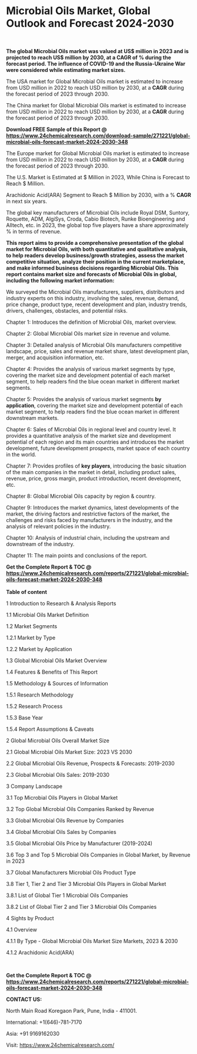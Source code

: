 <h1>Microbial Oils Market, Global Outlook and Forecast 2024-2030</h1><br/><p><strong>The global Microbial Oils market was valued at US$ million in 2023 and is projected to reach US$ million by 2030, at a <strong>CAGR</strong> of % during the forecast period. The influence of COVID-19 and the Russia-Ukraine War were considered while estimating market sizes.</strong></p><p>The USA market for Global Microbial Oils market is estimated to increase from USD million in 2022 to reach USD million by 2030, at a <strong>CAGR</strong> during the forecast period of 2023 through 2030.</p><p>The China market for Global Microbial Oils market is estimated to increase from USD million in 2022 to reach USD million by 2030, at a <strong>CAGR</strong> during the forecast period of 2023 through 2030.</p><div><b>Download FREE Sample of this Report @ <a href="https://www.24chemicalresearch.com/download-sample/271221/global-microbial-oils-forecast-market-2024-2030-348">https://www.24chemicalresearch.com/download-sample/271221/global-microbial-oils-forecast-market-2024-2030-348</a></b></div><p>The Europe market for Global Microbial Oils market is estimated to increase from USD million in 2022 to reach USD million by 2030, at a <strong>CAGR</strong> during the forecast period of 2023 through 2030.</p><p>The U.S. Market is Estimated at $ Million in 2023, While China is Forecast to Reach $ Million.</p><p>Arachidonic Acid(ARA) Segment to Reach $ Million by 2030, with a % <strong>CAGR</strong> in next six years.</p><p>The global key manufacturers of Microbial Oils include Royal DSM, Suntory, Roquette, ADM, AlgiSys, Croda, Cabio Biotech, Runke Bioengineering and Alltech, etc. in 2023, the global top five players have a share approximately % in terms of revenue.</p><p><strong>This report aims to provide a comprehensive presentation of the global market for Microbial Oils, with both quantitative and qualitative analysis, to help readers develop business/growth strategies, assess the market competitive situation, analyze their position in the current marketplace, and make informed business decisions regarding Microbial Oils. This report contains market size and forecasts of Microbial Oils in global, including the following market information:</strong></p><p>We surveyed the Microbial Oils manufacturers, suppliers, distributors and industry experts on this industry, involving the sales, revenue, demand, price change, product type, recent development and plan, industry trends, drivers, challenges, obstacles, and potential risks.</p><p>Chapter 1: Introduces the definition of Microbial Oils, market overview.</p><p>Chapter 2: Global Microbial Oils market size in revenue and volume.</p><p>Chapter 3: Detailed analysis of Microbial Oils manufacturers competitive landscape, price, sales and revenue market share, latest development plan, merger, and acquisition information, etc.</p><p>Chapter 4: Provides the analysis of various market segments by type, covering the market size and development potential of each market segment, to help readers find the blue ocean market in different market segments.</p><p>Chapter 5: Provides the analysis of various market segments <strong>by application</strong>, covering the market size and development potential of each market segment, to help readers find the blue ocean market in different downstream markets.</p><p>Chapter 6: Sales of Microbial Oils in regional level and country level. It provides a quantitative analysis of the market size and development potential of each region and its main countries and introduces the market development, future development prospects, market space of each country in the world.</p><p>Chapter 7: Provides profiles of <strong>key players</strong>, introducing the basic situation of the main companies in the market in detail, including product sales, revenue, price, gross margin, product introduction, recent development, etc.</p><p>Chapter 8: Global Microbial Oils capacity by region & country.</p><p>Chapter 9: Introduces the market dynamics, latest developments of the market, the driving factors and restrictive factors of the market, the challenges and risks faced by manufacturers in the industry, and the analysis of relevant policies in the industry.</p><p>Chapter 10: Analysis of industrial chain, including the upstream and downstream of the industry.</p><p>Chapter 11: The main points and conclusions of the report.</p><div><b>Get the Complete Report & TOC @ <a href="https://www.24chemicalresearch.com/reports/271221/global-microbial-oils-forecast-market-2024-2030-348">https://www.24chemicalresearch.com/reports/271221/global-microbial-oils-forecast-market-2024-2030-348</a></b></div><br><b>Table of content</b><p>1 Introduction to Research & Analysis Reports<br />
 
  1.1 Microbial Oils Market Definition<br />
 
  1.2 Market Segments<br />
 
  1.2.1 Market by Type<br />
 
  1.2.2 Market by Application<br />
 
  1.3 Global Microbial Oils Market Overview<br />
 
  1.4 Features & Benefits of This Report<br />
 
  1.5 Methodology & Sources of Information<br />
 
  1.5.1 Research Methodology<br />
 
  1.5.2 Research Process<br />
 
  1.5.3 Base Year<br />
 
  1.5.4 Report Assumptions & Caveats<br />
 
 2 Global Microbial Oils Overall Market Size<br />
 
  2.1 Global Microbial Oils Market Size: 2023 VS 2030<br />
 
  2.2 Global Microbial Oils Revenue, Prospects & Forecasts: 2019-2030<br />
 
  2.3 Global Microbial Oils Sales: 2019-2030<br />
 
 3 Company Landscape<br />
 
  3.1 Top Microbial Oils Players in Global Market<br />
 
  3.2 Top Global Microbial Oils Companies Ranked by Revenue<br />
 
  3.3 Global Microbial Oils Revenue by Companies<br />
 
  3.4 Global Microbial Oils Sales by Companies<br />
 
  3.5 Global Microbial Oils Price by Manufacturer (2019-2024)<br />
 
  3.6 Top 3 and Top 5 Microbial Oils Companies in Global Market, by Revenue in 2023<br />
 
  3.7 Global Manufacturers Microbial Oils Product Type<br />
 
  3.8 Tier 1, Tier 2 and Tier 3 Microbial Oils Players in Global Market<br />
 
  3.8.1 List of Global Tier 1 Microbial Oils Companies<br />
 
  3.8.2 List of Global Tier 2 and Tier 3 Microbial Oils Companies<br />
 
 4 Sights by Product<br />
 
  4.1 Overview<br />
 
  4.1.1 By Type - Global Microbial Oils Market Size Markets, 2023 & 2030<br />
 
  4.1.2 Arachidonic Acid(ARA)<br />
 
  <br><div><b>Get the Complete Report & TOC @ <a href="https://www.24chemicalresearch.com/reports/271221/global-microbial-oils-forecast-market-2024-2030-348">https://www.24chemicalresearch.com/reports/271221/global-microbial-oils-forecast-market-2024-2030-348</a></b></div></p>
 
 <b>CONTACT US:</b><br>
 
 North Main Road Koregaon Park, Pune, India - 411001.<br/>
 
 International: +1(646)-781-7170<br/>
 
 Asia: +91 9169162030<br/>
 
 Visit: <a href="https://www.24chemicalresearch.com/">https://www.24chemicalresearch.com/</a>
 
 <br>